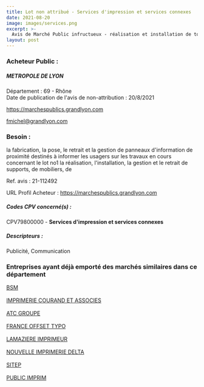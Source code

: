 ```yaml
---
title: Lot non attribué - Services d'impression et services connexes
date: 2021-08-20
image: images/services.png
excerpt: >-
  Avis de Marché Public infructueux - réalisation et installation de tous types de panneaux et supports de communication de proximité
layout: post
---
```


### Acheteur Public :
##### METROPOLE DE LYON
Département : 69 - Rhône<br/>
Date de publication de l'avis de non-attribution : 20/8/2021


https://marchespublics.grandlyon.com

fmichel@grandlyon.com


### Besoin :

la fabrication, la pose, le retrait et la gestion de panneaux d'information de proximité destinés à informer les usagers sur les travaux en cours concernant le lot no1 la réalisation, l'installation, la gestion et le retrait de supports, de mobiliers, de

Ref. avis : 21-112492

URL Profil Acheteur : https://marchespublics.grandlyon.com

##### Codes CPV concerné(s) :
CPV79800000 - **Services d'impression et services connexes** <br/>

##### Descripteurs :
Publicité, Communication <br/>

### Entreprises ayant déjà emporté des marchés similaires dans ce département
<a href="/entreprise-550/siren-347420895">BSM</a><br/><br/>
<a href="/entreprise-551/siren-380014407">IMPRIMERIE COURAND ET ASSOCIES</a><br/><br/>
<a href="/entreprise-552/siren-381864222">ATC GROUPE</a><br/><br/>
<a href="/entreprise-552/siren-382104172">FRANCE OFFSET TYPO</a><br/><br/>
<a href="/entreprise-554/siren-392046785">LAMAZIERE IMPRIMEUR</a><br/><br/>
<a href="/entreprise-570/siren-520788738">NOUVELLE IMPRIMERIE DELTA</a><br/><br/>
<a href="/entreprise-582/siren-962500997">SITEP</a><br/><br/>
<a href="/entreprise-582/siren-966500084">PUBLIC IMPRIM</a><br/><br/>
